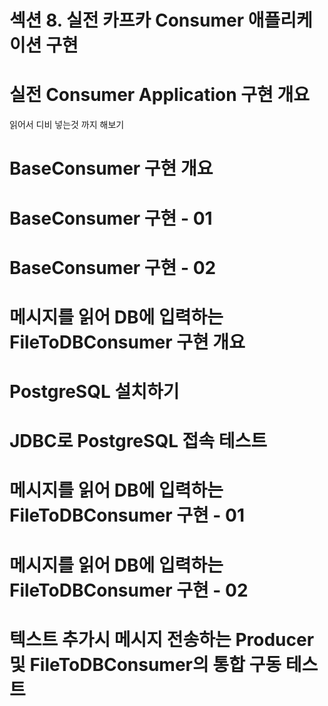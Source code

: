 # 섹션 8. 실전 카프카 Consumer 애플리케이션 구현

# 실전 Consumer Application 구현 개요
읽어서 디비 넣는것 까지 해보기

# BaseConsumer 구현 개요


# BaseConsumer 구현 - 01


# BaseConsumer 구현 - 02


# 메시지를 읽어 DB에 입력하는 FileToDBConsumer 구현 개요


# PostgreSQL 설치하기


# JDBC로 PostgreSQL 접속 테스트


# 메시지를 읽어 DB에 입력하는 FileToDBConsumer 구현 - 01


# 메시지를 읽어 DB에 입력하는 FileToDBConsumer 구현 - 02


# 텍스트 추가시 메시지 전송하는 Producer 및 FileToDBConsumer의 통합 구동 테스트

